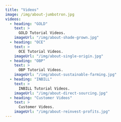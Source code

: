 ```yaml
---
title: "Videos"
image: /img/about-jumbotron.jpg
videos:
  - heading: "GOLD"
    text: >
      GOLD Tutorial Videos.
    imageUrl: "/img/about-shade-grown.jpg"
  - heading: "OCE"
    text: >
      OCE Tutorial Videos.
    imageUrl: "/img/about-single-origin.jpg"
  - heading: "OBP"
    text: >
      OBP Tutorial Videos.
    imageUrl: "/img/about-sustainable-farming.jpg"
  - heading: "INBILL"
    text: >
      INBILL Tutorial Videos.
    imageUrl: "/img/about-direct-sourcing.jpg"
  - heading: "Customer Videos"
    text: >
      Customer Videos.
    imageUrl: "/img/about-reinvest-profits.jpg"
---
```

